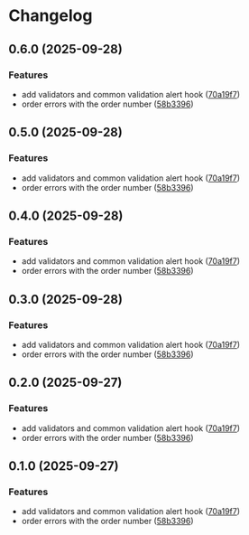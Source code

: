 # Changelog

## 0.6.0 (2025-09-28)

### Features

* add validators and common validation alert hook ([70a19f7](https://github.com/ggv3/vite-example/commit/70a19f793b06ac2dd15eeb524ebdb49095c129c7))
* order errors with the order number ([58b3396](https://github.com/ggv3/vite-example/commit/58b3396a04264e2f27dd018b037c450b6987cb6b))

## 0.5.0 (2025-09-28)

### Features

* add validators and common validation alert hook ([70a19f7](https://github.com/ggv3/vite-example/commit/70a19f793b06ac2dd15eeb524ebdb49095c129c7))
* order errors with the order number ([58b3396](https://github.com/ggv3/vite-example/commit/58b3396a04264e2f27dd018b037c450b6987cb6b))

## 0.4.0 (2025-09-28)

### Features

* add validators and common validation alert hook ([70a19f7](https://github.com/ggv3/vite-example/commit/70a19f793b06ac2dd15eeb524ebdb49095c129c7))
* order errors with the order number ([58b3396](https://github.com/ggv3/vite-example/commit/58b3396a04264e2f27dd018b037c450b6987cb6b))

## 0.3.0 (2025-09-28)

### Features

* add validators and common validation alert hook ([70a19f7](https://github.com/ggv3/vite-example/commit/70a19f793b06ac2dd15eeb524ebdb49095c129c7))
* order errors with the order number ([58b3396](https://github.com/ggv3/vite-example/commit/58b3396a04264e2f27dd018b037c450b6987cb6b))

## 0.2.0 (2025-09-27)

### Features

* add validators and common validation alert hook ([70a19f7](https://github.com/ggv3/vite-example/commit/70a19f793b06ac2dd15eeb524ebdb49095c129c7))
* order errors with the order number ([58b3396](https://github.com/ggv3/vite-example/commit/58b3396a04264e2f27dd018b037c450b6987cb6b))

## 0.1.0 (2025-09-27)

### Features

* add validators and common validation alert hook ([70a19f7](https://github.com/ggv3/vite-example/commit/70a19f793b06ac2dd15eeb524ebdb49095c129c7))
* order errors with the order number ([58b3396](https://github.com/ggv3/vite-example/commit/58b3396a04264e2f27dd018b037c450b6987cb6b))
